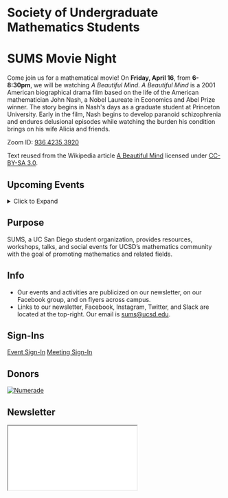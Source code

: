 # Society of Undergraduate Mathematics Students

<!-- Insert an `Announcement` component here when applicable -->
<Announcement>

# SUMS Movie Night

Come join us for a mathematical movie!
On **Friday, April 16**, from **6-8:30pm**, we will be watching *A Beautiful Mind*.
*A Beautiful Mind* is a 2001 American biographical drama film based on the life of the American mathematician John Nash, a Nobel Laureate in Economics and Abel Prize winner.
The story begins in Nash's days as a graduate student at Princeton University.
Early in the film, Nash begins to develop paranoid schizophrenia and endures delusional episodes while watching the burden his condition brings on his wife Alicia and friends.

Zoom ID: [936 4235 3920](https://ucsd.zoom.us/j/93642353920)

Text reused from the Wikipedia article [A Beautiful Mind](https://en.wikipedia.org/wiki/A_Beautiful_Mind_(film)) licensed under [CC-BY-SA 3.0](https://creativecommons.org/licenses/by-sa/3.0/).

</Announcement>

## Upcoming Events

<details>
    <summary class="btn btn-info">Click to Expand</summary>
    <iframe src="https://calendar.google.com/calendar/embed?src=slpj546eineo7jbkr2cqvmtcm0%40group.calendar.google.com&ctz=America%2FLos_Angeles&mode=AGENDA" style="border: 0" width="100%" height="600" frameborder="0" scrolling="no"></iframe>
</details>

## Purpose

SUMS, a UC San Diego student organization, provides resources, workshops, talks, and social events for UCSD’s mathematics community with the goal of promoting mathematics and related fields.

## Info

* Our events and activities are publicized on our newsletter, on our Facebook group, and on flyers across campus.
* Links to our newsletter, Facebook, Instagram, Twitter, and Slack are located at the top-right. Our email is [sums@ucsd.edu](mailto:sums@ucsd.edu).

## Sign-Ins

<a class="btn btn-primary btn-lg btn-block" rel="noopener noreferrer" href="./event-sign-in.html">Event Sign-In</a>
<a class="btn btn-secondary btn-lg btn-block" rel="noopener noreferrer" href="./meeting-sign-in.html">Meeting Sign-In</a>

## Donors

<a href="https://www.numerade.com/"><img class="donor" src="donors/numerade.png" alt="Numerade"></a>

## Newsletter

<iframe class="newsletter rounded" src="./newsletters/latest.html"></iframe>
